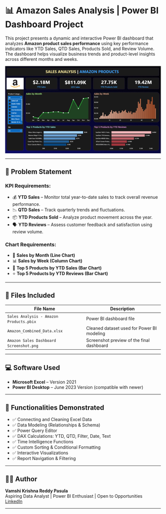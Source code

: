 # 📊 Amazon Sales Analysis | Power BI Dashboard Project

This project presents a dynamic and interactive Power BI dashboard that analyzes **Amazon product sales performance** using key performance indicators like YTD Sales, QTD Sales, Products Sold, and Review Volume. The dashboard helps visualize business trends and product-level insights across different months and weeks.

![Amazon Sales Dashboard](Amazon%20Sales%20Dashboard%20Screenshot.png)

---

## 📝 Problem Statement

### KPI Requirements:
- 💰 **YTD Sales** – Monitor total year-to-date sales to track overall revenue performance.
- 📉 **QTD Sales** – Track quarterly trends and fluctuations.
- 📦 **YTD Products Sold** – Analyze product movement across the year.
- 🗣️ **YTD Reviews** – Assess customer feedback and satisfaction using review volume.

### Chart Requirements:
- 📅 **Sales by Month (Line Chart)**
- 📊 **Sales by Week (Column Chart)**
- 🥇 **Top 5 Products by YTD Sales (Bar Chart)**
- ⭐ **Top 5 Products by YTD Reviews (Bar Chart)**

---

## 📁 Files Included

| File Name                          | Description                                      |
|-----------------------------------|--------------------------------------------------|
| `Sales Analysis - Amazon Products.pbix` | Power BI dashboard file                         |
| `Amazon_Combined_Data.xlsx`       | Cleaned dataset used for Power BI modeling       |
| `Amazon Sales Dashboard Screenshot.png` | Screenshot preview of the final dashboard        |

---

## 💻 Software Used

- **Microsoft Excel** – Version 2021  
- **Power BI Desktop** – June 2023 Version (compatible with newer)

---

## 🔧 Functionalities Demonstrated

- ✅ Connecting and Cleaning Excel Data
- ✅ Data Modeling (Relationships & Schema)
- ✅ Power Query Editor
- ✅ DAX Calculations: YTD, QTD, Filter, Date, Text
- ✅ Time Intelligence Functions
- ✅ Custom Sorting & Conditional Formatting
- ✅ Interactive Visualizations
- ✅ Report Navigation & Filtering

---

## 🧑‍💻 Author

**Vamshi Krishna Reddy Pasula**  
Aspiring Data Analyst | Power BI Enthusiast | Open to Opportunities  
[LinkedIn](https://www.linkedin.com/in/your-profile-link)

---
